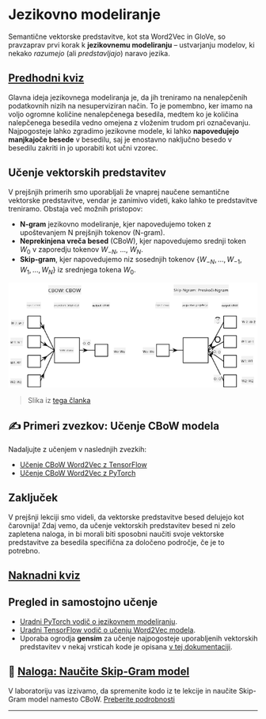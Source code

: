 <!--
CO_OP_TRANSLATOR_METADATA:
{
  "original_hash": "7ba20f54a5bfcd6521018cdfb17c7c57",
  "translation_date": "2025-09-23T15:09:38+00:00",
  "source_file": "lessons/5-NLP/15-LanguageModeling/README.md",
  "language_code": "sl"
}
-->
# Jezikovno modeliranje

Semantične vektorske predstavitve, kot sta Word2Vec in GloVe, so pravzaprav prvi korak k **jezikovnemu modeliranju** – ustvarjanju modelov, ki nekako *razumejo* (ali *predstavljajo*) naravo jezika.

## [Predhodni kviz](https://ff-quizzes.netlify.app/en/ai/quiz/29)

Glavna ideja jezikovnega modeliranja je, da jih treniramo na nenalepčenih podatkovnih nizih na nesuperviziran način. To je pomembno, ker imamo na voljo ogromne količine nenalepčenega besedila, medtem ko je količina nalepčenega besedila vedno omejena z vloženim trudom pri označevanju. Najpogosteje lahko zgradimo jezikovne modele, ki lahko **napovedujejo manjkajoče besede** v besedilu, saj je enostavno naključno besedo v besedilu zakriti in jo uporabiti kot učni vzorec.

## Učenje vektorskih predstavitev

V prejšnjih primerih smo uporabljali že vnaprej naučene semantične vektorske predstavitve, vendar je zanimivo videti, kako lahko te predstavitve treniramo. Obstaja več možnih pristopov:

* **N-gram** jezikovno modeliranje, kjer napovedujemo token z upoštevanjem N prejšnjih tokenov (N-gram).
* **Neprekinjena vreča besed** (CBoW), kjer napovedujemo srednji token $W_0$ v zaporedju tokenov $W_{-N}$, ..., $W_N$.
* **Skip-gram**, kjer napovedujemo niz sosednjih tokenov {$W_{-N},\dots, W_{-1}, W_1,\dots, W_N$} iz srednjega tokena $W_0$.

![slika iz članka o pretvorbi besed v vektorje](../../../../../translated_images/example-algorithms-for-converting-words-to-vectors.fbe9207a726922f6f0f5de66427e8a6eda63809356114e28fb1fa5f4a83ebda7.sl.png)

> Slika iz [tega članka](https://arxiv.org/pdf/1301.3781.pdf)

## ✍️ Primeri zvezkov: Učenje CBoW modela

Nadaljujte z učenjem v naslednjih zvezkih:

* [Učenje CBoW Word2Vec z TensorFlow](CBoW-TF.ipynb)
* [Učenje CBoW Word2Vec z PyTorch](CBoW-PyTorch.ipynb)

## Zaključek

V prejšnji lekciji smo videli, da vektorske predstavitve besed delujejo kot čarovnija! Zdaj vemo, da učenje vektorskih predstavitev besed ni zelo zapletena naloga, in bi morali biti sposobni naučiti svoje vektorske predstavitve za besedila specifična za določeno področje, če je to potrebno.

## [Naknadni kviz](https://ff-quizzes.netlify.app/en/ai/quiz/30)

## Pregled in samostojno učenje

* [Uradni PyTorch vodič o jezikovnem modeliranju](https://pytorch.org/tutorials/beginner/nlp/word_embeddings_tutorial.html).
* [Uradni TensorFlow vodič o učenju Word2Vec modela](https://www.TensorFlow.org/tutorials/text/word2vec).
* Uporaba ogrodja **gensim** za učenje najpogosteje uporabljenih vektorskih predstavitev v nekaj vrsticah kode je opisana [v tej dokumentaciji](https://pytorch.org/tutorials/beginner/nlp/word_embeddings_tutorial.html).

## 🚀 [Naloga: Naučite Skip-Gram model](lab/README.md)

V laboratoriju vas izzivamo, da spremenite kodo iz te lekcije in naučite Skip-Gram model namesto CBoW. [Preberite podrobnosti](lab/README.md)

---

